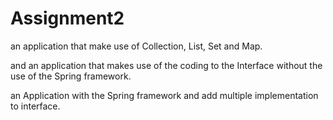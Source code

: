 # Assignment2
 an application that  make use of Collection, List, Set and Map.

 and an application that makes use of the coding to the Interface without the use of the Spring framework.

 an Application with the Spring framework and add multiple implementation to interface.
